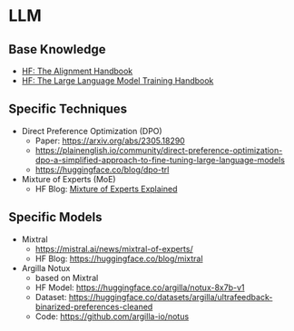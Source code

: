 # LLM

## Base Knowledge

- [HF: The Alignment Handbook](https://github.com/huggingface/alignment-handbook)
- [HF: The Large Language Model Training Handbook](https://github.com/huggingface/llm_training_handbook)

## Specific Techniques

- Direct Preference Optimization (DPO)
  - Paper: <https://arxiv.org/abs/2305.18290>
  - <https://plainenglish.io/community/direct-preference-optimization-dpo-a-simplified-approach-to-fine-tuning-large-language-models>
  - <https://huggingface.co/blog/dpo-trl>
- Mixture of Experts (MoE)
  - HF Blog: [Mixture of Experts Explained](https://huggingface.co/blog/moe)

## Specific Models

- Mixtral
  - <https://mistral.ai/news/mixtral-of-experts/>
  - HF Blog: <https://huggingface.co/blog/mixtral>
- Argilla Notux
  - based on Mixtral
  - HF Model: <https://huggingface.co/argilla/notux-8x7b-v1>
  - Dataset: <https://huggingface.co/datasets/argilla/ultrafeedback-binarized-preferences-cleaned>
  - Code: <https://github.com/argilla-io/notus>
